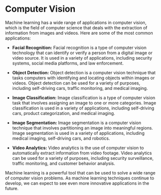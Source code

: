 # Computer Vision

Machine learning has a wide range of applications in computer vision, which is the field of computer science that deals with the extraction of information from images and videos. Here are some of the most common applications:

- **Facial Recognition:** Facial recognition is a type of computer vision technology that can identify or verify a person from a digital image or video source. It is used in a variety of applications, including security systems, social media platforms, and law enforcement.
    
- **Object Detection:** Object detection is a computer vision technique that tasks computers with identifying and locating objects within images or videos. Object detection can be used for a variety of purposes, including self-driving cars, traffic monitoring, and medical imaging.
    
- **Image Classification:** Image classification is a type of computer vision task that involves assigning an image to one or more categories. Image classification is used in a variety of applications, including self-driving cars, product categorization, and medical imaging.
    
- **Image Segmentation:** Image segmentation is a computer vision technique that involves partitioning an image into meaningful regions. Image segmentation is used in a variety of applications, including medical imaging, self-driving cars, and robotics.
    
- **Video Analytics:** Video analytics is the use of computer vision to automatically extract information from video footage. Video analytics can be used for a variety of purposes, including security surveillance, traffic monitoring, and customer behavior analysis.
    

Machine learning is a powerful tool that can be used to solve a wide range of computer vision problems. As machine learning techniques continue to develop, we can expect to see even more innovative applications in the future.